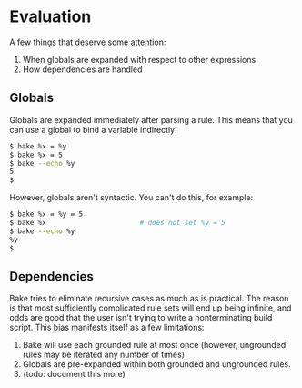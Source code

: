 # Evaluation
A few things that deserve some attention:

1. When globals are expanded with respect to other expressions
2. How dependencies are handled

## Globals
Globals are expanded immediately after parsing a rule. This means that you can
use a global to bind a variable indirectly:

```sh
$ bake %x = %y
$ bake %x = 5
$ bake --echo %y
5
$
```

However, globals aren't syntactic. You can't do this, for example:

```sh
$ bake %x = %y = 5
$ bake %x                       # does not set %y = 5
$ bake --echo %y
%y
$
```

## Dependencies
Bake tries to eliminate recursive cases as much as is practical. The reason is
that most sufficiently complicated rule sets will end up being infinite, and
odds are good that the user isn't trying to write a nonterminating build
script. This bias manifests itself as a few limitations:

1. Bake will use each grounded rule at most once (however, ungrounded rules may
   be iterated any number of times)
2. Globals are pre-expanded within both grounded and ungrounded rules.
3. (todo: document this more)

